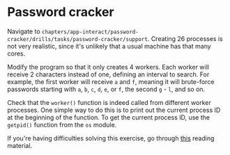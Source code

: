 # Password cracker

Navigate to `chapters/app-interact/password-cracker/drills/tasks/password-cracker/support`.
Creating 26 processes is not very realistic, since it's unlikely that a usual machine has that many cores.

Modify the program so that it only creates 4 workers.
Each worker will receive 2 characters instead of one, defining an interval to search.
For example, the first worker will receive `a` and `f`, meaning it will brute-force passwords starting with `a`, `b`, `c`, `d`, `e`, or `f`, the second `g` - `l`, and so on.

Check that the `worker()` function is indeed called from different worker processes.
One simple way to do this is to print out the current process ID at the beginning of the function.
To get the current process ID, use the `getpid()` function from the `os` module.

If you're having difficulties solving this exercise, go through [this](../../../reading/password-cracker.md) reading material.
